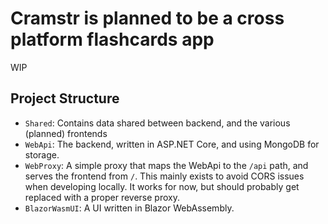 # Cramstr is planned to be a cross platform flashcards app

WIP

## Project Structure
 - `Shared`: Contains data shared between backend, and the various (planned) frontends
 - `WebApi`: The backend, written in ASP.NET Core, and using MongoDB for storage.
 - `WebProxy`: A simple proxy that maps the WebApi to the `/api` path, and serves the frontend from `/`. 
    This mainly exists to avoid CORS issues when developing locally.
    It works for now, but should probably get replaced with a proper reverse proxy.
 - `BlazorWasmUI`: A UI written in Blazor WebAssembly.
 